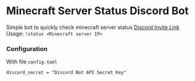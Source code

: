 # Minecraft Server Status Discord Bot
Simple bot to quickly check minecraft server status [Discord Invite Link](https://discordbots.org/bot/527866094925512714)  
Usage: `!status <Minecraft server IP>`

### Configuration
With file `config.toml`   
```
discord_secret = "Discord Bot API Secret Key"
```
